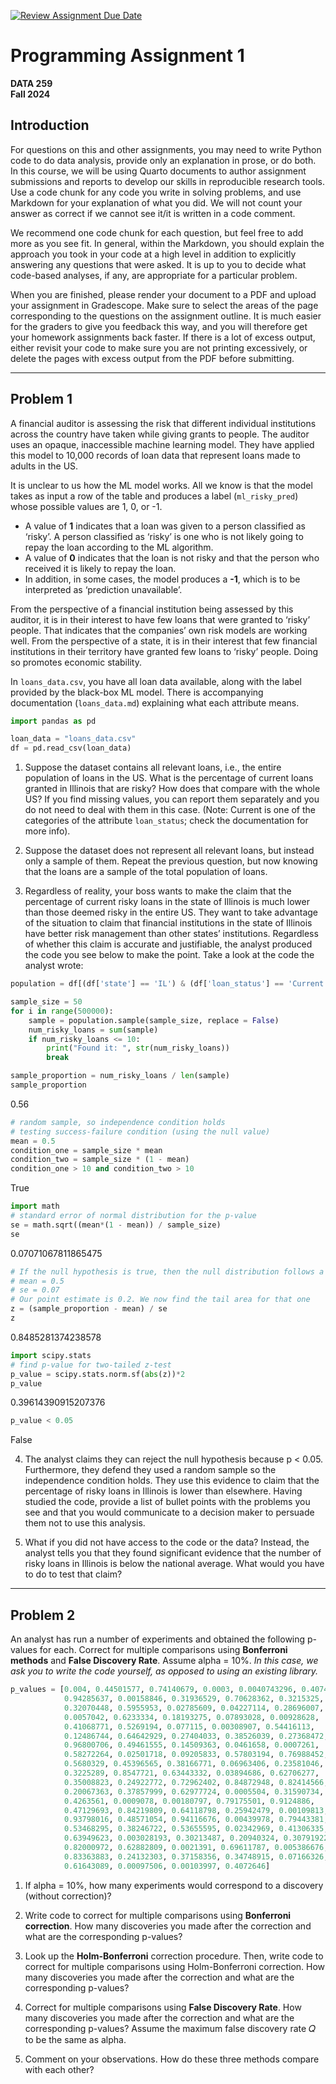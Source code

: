 [![Review Assignment Due Date](https://classroom.github.com/assets/deadline-readme-button-22041afd0340ce965d47ae6ef1cefeee28c7c493a6346c4f15d667ab976d596c.svg)](https://classroom.github.com/a/zBaegVLR)
# Programming Assignment 1
**DATA 259**  
**Fall 2024**

## Introduction
For questions on this and other assignments, you may need to write Python code to do data analysis, provide only an explanation in prose, or do both. In this course, we will be using Quarto documents to author assignment submissions and reports to develop our skills in reproducible research tools. Use a code chunk for any code you write in solving problems, and use Markdown for your explanation of what you did. We will not count your answer as correct if we cannot see it/it is written in a code comment.

We recommend one code chunk for each question, but feel free to add more as you see fit. In general, within the Markdown, you should explain the approach you took in your code at a high level in addition to explicitly answering any questions that were asked. It is up to you to decide what code-based analyses, if any, are appropriate for a particular problem.

When you are finished, please render your document to a PDF and upload your assignment in Gradescope. Make sure to select the areas of the page corresponding to the questions on the assignment outline. It is much easier for the graders to give you feedback this way, and you will therefore get your homework assignments back faster. If there is a lot of excess output, either revisit your code to make sure you are not printing excessively, or delete the pages with excess output from the PDF before submitting.

---

## Problem 1
A financial auditor is assessing the risk that different individual institutions across the country have taken while giving grants to people. The auditor uses an opaque, inaccessible machine learning model. They have applied this model to 10,000 records of loan data that represent loans made to adults in the US.

It is unclear to us how the ML model works. All we know is that the model takes as input a row of the table and produces a label (`ml_risky_pred`) whose possible values are 1, 0, or -1.

- A value of **1** indicates that a loan was given to a person classified as ‘risky’. A person classified as ‘risky’ is one who is not likely going to repay the loan according to the ML algorithm.
- A value of **0** indicates that the loan is not risky and that the person who received it is likely to repay the loan.
- In addition, in some cases, the model produces a **-1**, which is to be interpreted as ‘prediction unavailable’.

From the perspective of a financial institution being assessed by this auditor, it is in their interest to have few loans that were granted to ‘risky’ people. That indicates that the companies’ own risk models are working well. From the perspective of a state, it is in their interest that few financial institutions in their territory have granted few loans to ‘risky’ people. Doing so promotes economic stability.

In `loans_data.csv`, you have all loan data available, along with the label provided by the black-box ML model. There is accompanying documentation (`loans_data.md`) explaining what each attribute means.

```python
import pandas as pd

loan_data = "loans_data.csv"
df = pd.read_csv(loan_data)
```

1. Suppose the dataset contains all relevant loans, i.e., the entire population of loans in the US. What is the percentage of current loans granted in Illinois that are risky? How does that compare with the whole US? If you find missing values, you can report them separately and you do not need to deal with them in this case. (Note: Current is one of the categories of the attribute `loan_status`; check the documentation for more info).

2. Suppose the dataset does not represent all relevant loans, but instead only a sample of them. Repeat the previous question, but now knowing that the loans are a sample of the total population of loans.

3. Regardless of reality, your boss wants to make the claim that the percentage of current risky loans in the state of Illinois is much lower than those deemed risky in the entire US. They want to take advantage of the situation to claim that financial institutions in the state of Illinois have better risk management than other states’ institutions. Regardless of whether this claim is accurate and justifiable, the analyst produced the code you see below to make the point. Take a look at the code the analyst wrote:

```python
population = df[(df['state'] == 'IL') & (df['loan_status'] == 'Current')]['ml_risky_pred']

sample_size = 50
for i in range(500000):
    sample = population.sample(sample_size, replace = False)
    num_risky_loans = sum(sample)
    if num_risky_loans <= 10:
        print("Found it: ", str(num_risky_loans))
        break

sample_proportion = num_risky_loans / len(sample)
sample_proportion
```
0.56

```python
# random sample, so independence condition holds
# testing success-failure condition (using the null value)
mean = 0.5
condition_one = sample_size * mean
condition_two = sample_size * (1 - mean)
condition_one > 10 and condition_two > 10
```
True

```python
import math
# standard error of normal distribution for the p-value
se = math.sqrt((mean*(1 - mean)) / sample_size)
se
```
0.07071067811865475

```python
# If the null hypothesis is true, then the null distribution follows a normal with:
# mean = 0.5
# se = 0.07
# Our point estimate is 0.2. We now find the tail area for that one
z = (sample_proportion - mean) / se
z
```
0.8485281374238578

```python
import scipy.stats
# find p-value for two-tailed z-test
p_value = scipy.stats.norm.sf(abs(z))*2
p_value
```
0.39614390915207376

```python
p_value < 0.05
```
False

4. The analyst claims they can reject the null hypothesis because p < 0.05. Furthermore, they defend they used a random sample so the independence condition holds. They use this evidence to claim that the percentage of risky loans in Illinois is lower than elsewhere. Having studied the code, provide a list of bullet points with the problems you see and that you would communicate to a decision maker to persuade them not to use this analysis.

5. What if you did not have access to the code or the data? Instead, the analyst tells you that they found significant evidence that the number of risky loans in Illinois is below the national average. What would you have to do to test that claim?

---

## Problem 2
An analyst has run a number of experiments and obtained the following p-values for each. Correct for multiple comparisons using **Bonferroni methods** and **False Discovery Rate**. Assume alpha = 10%. *In this case, we ask you to write the code yourself, as opposed to using an existing library.*

```python
p_values = [0.004, 0.44501577, 0.74140679, 0.0003, 0.0040743296, 0.40743933, 
            0.94285637, 0.00158846, 0.31936529, 0.70628362, 0.3215325, 
            0.32070448, 0.5955953, 0.02785609, 0.04227114, 0.28696007, 
            0.0057042, 0.6233334, 0.18193275, 0.07893028, 0.00928628, 
            0.41068771, 0.5269194, 0.077115, 0.00308907, 0.54416113, 
            0.12486744, 0.64642929, 0.27404033, 0.38526039, 0.27368472, 
            0.96800706, 0.49461555, 0.14509363, 0.0461658, 0.0007261, 
            0.58272264, 0.02501718, 0.09205833, 0.57803194, 0.76988452, 
            0.5680329, 0.45396565, 0.38166771, 0.06963406, 0.23581046, 
            0.3225289, 0.8547721, 0.63443332, 0.03894686, 0.62706277, 
            0.35008823, 0.24922772, 0.72962402, 0.84872948, 0.82414566, 
            0.20067363, 0.37857999, 0.62977724, 0.0005504, 0.31590734, 
            0.4263561, 0.0009078, 0.00180797, 0.79175501, 0.9124886, 
            0.47129693, 0.84219809, 0.64118798, 0.25942479, 0.00109813, 
            0.93798016, 0.48571054, 0.94116676, 0.00439978, 0.79443381, 
            0.53468295, 0.38246722, 0.53655595, 0.02342969, 0.41306335, 
            0.63949623, 0.003028193, 0.30213487, 0.20940324, 0.30791922, 
            0.82000972, 0.62882809, 0.0021391, 0.69611787, 0.005386676, 
            0.83363883, 0.24132303, 0.37158356, 0.34748915, 0.07166326, 
            0.61643089, 0.00097506, 0.00103997, 0.4072646]
```

1. If alpha = 10%, how many experiments would correspond to a discovery (without correction)?

2. Write code to correct for multiple comparisons using **Bonferroni correction**. How many discoveries you made after the correction and what are the corresponding p-values?

3. Look up the **Holm-Bonferroni** correction procedure. Then, write code to correct for multiple comparisons using Holm-Bonferroni correction. How many discoveries you made after the correction and what are the corresponding p-values?

4. Correct for multiple comparisons using **False Discovery Rate**. How many discoveries you made after the correction and what are the corresponding p-values? Assume the maximum false discovery rate 𝑄 to be the same as alpha.

5. Comment on your observations. How do these three methods compare with each other?

